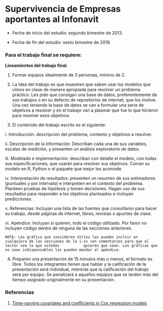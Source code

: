 # Supervivencia de Empresas aportantes al Infonavit

* Fecha de inicio del estudio: segundo bimestre de 2013.

* Fecha de fin del estudio: sexto bimestre de 2019. 


### Para el trabajo final se requiere:
**Lineamientos del trabajo final.**

1) Formar equipos idealmente de 3 personas, mínimo de 2.

2) La idea del trabajo es que muestren que saben usar los modelos que vimos en clase de manera apropiada para resolver un problema práctico. Les pido que consigan una base de datos, preferentemente de sus trabajos o en su defecto de repositorios de internet, que los motive. Una vez teniendo la base de datos se van a formular una serie de objetivos a resolver y en el trabajo van a plasmar que fue lo que hicieron para resolver esos objetivos.

3) El contenido del trabajo escrito es el siguiente:

  i. Introducción: descripción del problema, contexto y objetivos a resolver.
  
 ii. Descripción de la información: Describan cada una de sus variables, escalas de medición, y presenten un análisis exploratorio de datos.
 
iii. Modelado e implementación: describan con detalle el modelo, con todas sus especificaciones, que usarán para resolver sus objetivos. Corran su modelo en R,          Python o el paquete que mejor les acomode.

iv. Interpretación de resultados: presenten un resumen de sus estimadores (puntuales y por intervalo) e interpreten en el contexto del problema. Planteen pruebas de     hipótesis y tomen decisiones. Hagan uso de sus resultados para responder a los objetivos planteados e incluyan predicciones.

 v. Referencias: Incluyan una lista de las fuentes que consultaron para hacer su trabajo, desde páginas de internet, libros, revistas o apuntes de clase.
 
vi. Apéndice. Incluyan si quieren, todo el código utilizado. Por favor no incluyen código dentro de ninguna de las secciones anteriores.

    NOTA: Las gráfica que consideren útiles las pueden incluir en cualquiera de las secciones de la i-iv con comentarios para que el lector vea lo que ustedes           quieren que vean. Las gráficas que no sean indispensables las pueden mandar al apéndice.

4) Preparen una presentación de 15 minutos más o menos, el formato es libre. Todos los integrantes tienen que hablar y la calificación de la presentación será individual, mientras que la calificación del trabajo será por equipo. Se penalizará a aquellos equipos que se tarden más del tiempo asignado originalmente en su presentación.


### Referencias

1. [Time-varying covariates and coefficients in Cox regression models](https://www.ncbi.nlm.nih.gov/pmc/articles/PMC6015946/)


